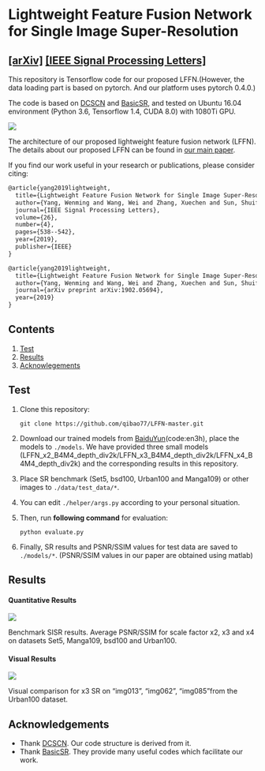 # Lightweight Feature Fusion Network for Single Image Super-Resolution
[[arXiv]](https://arxiv.org/abs/1902.05694) [[IEEE Signal Processing Letters]](https://ieeexplore.ieee.org/abstract/document/8600373)
-------------
This repository is Tensorflow code for our proposed LFFN.(However, the data loading part is based on pytorch. And our platform uses pytorch 0.4.0.)

The code is based on [DCSCN](https://github.com/jiny2001/dcscn-super-resolution) and [BasicSR](https://github.com/xinntao/BasicSR), and tested on Ubuntu 16.04 environment (Python 3.6, Tensorflow 1.4, CUDA 8.0) with 1080Ti GPU.

![](figs/Framework.png)

The architecture of our proposed lightweight feature fusion network (LFFN). The details about our proposed LFFN can be found in [our main paper](https://ieeexplore.ieee.org/abstract/document/8600373).

If you find our work useful in your research or publications, please consider citing:

```latex
@article{yang2019lightweight,
  title={Lightweight Feature Fusion Network for Single Image Super-Resolution},
  author={Yang, Wenming and Wang, Wei and Zhang, Xuechen and Sun, Shuifa and Liao, Qingmin},
  journal={IEEE Signal Processing Letters},
  volume={26},
  number={4},
  pages={538--542},
  year={2019},
  publisher={IEEE}
}

@article{yang2019lightweight,
  title={Lightweight Feature Fusion Network for Single Image Super-Resolution},
  author={Yang, Wenming and Wang, Wei and Zhang, Xuechen and Sun, Shuifa and Liao, Qingmin},
  journal={arXiv preprint arXiv:1902.05694},
  year={2019}
}
```

## Contents
1. [Test](#test)
2. [Results](#results)
3. [Acknowlegements](#acknowledgements)

## Test

1. Clone this repository:

   ```shell
   git clone https://github.com/qibao77/LFFN-master.git
   ```

2. Download our trained models from [BaiduYun](https://pan.baidu.com/s/13QxG0S4ErCvY81q2x6io5A)(code:en3h), place the models to `./models`. We have provided three small models (LFFN_x2_B4M4_depth_div2k/LFFN_x3_B4M4_depth_div2k/LFFN_x4_B4M4_depth_div2k) and the corresponding results in this repository.

3. Place SR benchmark (Set5, bsd100, Urban100 and Manga109) or other images to `./data/test_data/*`.

4. You can edit `./helper/args.py` according to your personal situation.

5. Then, run **following command** for evaluation:
   ```shell
   python evaluate.py
   ```

6. Finally, SR results and PSNR/SSIM values for test data are saved to `./models/*`. (PSNR/SSIM values in our paper are obtained using matlab)

## Results

#### Quantitative Results

![](figs/benchmark.png)

Benchmark SISR results. Average PSNR/SSIM for scale factor x2, x3 and x4 on datasets Set5, Manga109, bsd100 and Urban100.

#### Visual Results

![](figs/visual_compare.png)

Visual comparison for x3 SR on “img013”, “img062”, “img085”from the Urban100 dataset.

## Acknowledgements

- Thank [DCSCN](https://github.com/jiny2001/dcscn-super-resolution). Our code structure is derived from it. 
- Thank [BasicSR](https://github.com/xinntao/BasicSR). They provide many useful codes which facilitate our work.
